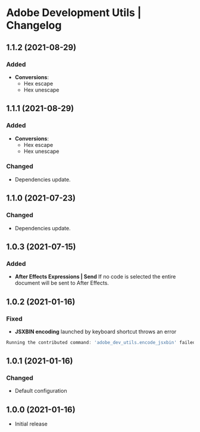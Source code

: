 # Adobe Development Utils | Changelog

## 1.1.2 (2021-08-29)

### Added

- **Conversions**:
	- Hex escape
	- Hex unescape

## 1.1.1 (2021-08-29)

### Added

- **Conversions**:
	- Hex escape
	- Hex unescape

### Changed

- Dependencies update.

## 1.1.0 (2021-07-23)

### Changed

- Dependencies update.

## 1.0.3 (2021-07-15)

### Added

- **After Effects Expressions | Send**
If no code is selected the entire document will be sent to After Effects.

## 1.0.2 (2021-01-16)

### Fixed

- **JSXBIN encoding** launched by keyboard shortcut throws an error

```javascript
Running the contributed command: 'adobe_dev_utils.encode_jsxbin' failed.
```

## 1.0.1 (2021-01-16)

### Changed

- Default configuration

## 1.0.0 (2021-01-16)

- Initial release
